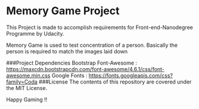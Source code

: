 # Memory Game Project

This Project is made to accomplish requirements for Front-end-Nanodegree Programme by Udacity.

Memory Game is used to test concentration of a person. Basically the person is required to match the images laid down

###Project Dependencies
Bootstrap Font-Awesome : https://maxcdn.bootstrapcdn.com/font-awesome/4.6.1/css/font-awesome.min.css
Google Fonts : https://fonts.googleapis.com/css?family=Coda
###License
The contents of this repository are covered under the MIT License. 

Happy Gaming !!


